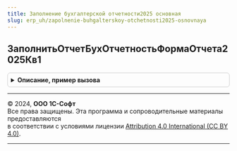 ```yaml
---
title: Заполнение бухгалтерской отчетности2025 основная
slug: erp_uh/zapolnenie-buhgalterskoy-otchetnosti2025-osnovnaya
---
```



## ЗаполнитьОтчетБухОтчетностьФормаОтчета2025Кв1
<details style="margin: 1em 0; padding: 0.5em; border: 1px solid #ccc; border-radius: 6px;">

<summary style="font-weight: bold; cursor: pointer;">Описание, пример вызова</summary>

```bsl

// Заполняет РегламентированныйОтчетБухОтчетность по форме ФормаОтчета2025Кв1.
//
// Параметры:
//  ПараметрыОтчета - Структура - набор именованных параметров для определения вариантов заполнения отчета.
//  Контейнер - ДеревоЗначений - данные разделов.
//
Процедура ЗаполнитьОтчетБухОтчетностьФормаОтчета2025Кв1(ПараметрыОтчета, Контейнер) Экспорт
```

Пример вызова
```bsl
ЗаполнениеБухгалтерскойОтчетности2025Основная.ЗаполнитьОтчетБухОтчетностьФормаОтчета2025Кв1(ПараметрыОтчета, Контейнер) 
```
</details>

---

© 2024, **ООО 1С-Софт**  
Все права защищены. Эта программа и сопроводительные материалы предоставляются  
в соответствии с условиями лицензии [Attribution 4.0 International (CC BY 4.0)](https://creativecommons.org/licenses/by/4.0/legalcode).

---
